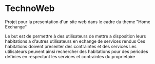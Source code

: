# TechnoWeb

Projet pour la presentation d'un site web dans le cadre du theme "Home Exchange"

Le but est de permettre à des utilisateurs de mettre a disposition leurs habitations a d'autres utilisateurs en echange de services rendus
Ces habitations doivent presenter des contraintes et des services
Les utilisateurs peuvent ainsi rechercher des habitations pour des periodes definies en respectant les services et contraintes du proprietaire
